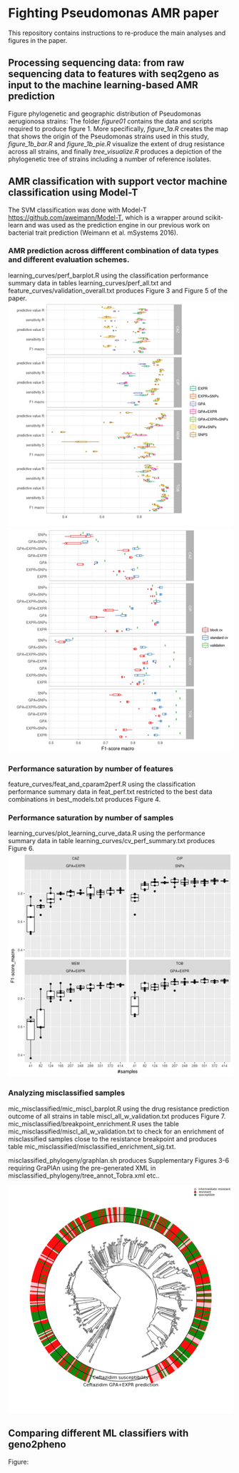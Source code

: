# Fighting Pseudomonas AMR paper 
This repository contains instructions to re-produce the main analyses and figures in the paper.
## Processing sequencing data: from raw sequencing data to features with seq2geno as input to the machine learning-based AMR prediction 
Figure phylogenetic and geographic distribution of Pseudomonas aerugionosa strains:
The folder *figure01* contains the data and scripts required to produce figure 1. More specifically, *figure_1a.R* creates the map that shows the origin of the Pseudomonas strains used in this study, *figure_1b_bar.R* and *figure_1b_pie.R* visualize the extent of drug resistance across all strains, and finally *tree_visualize.R* produces a depiction of the phylogenetic tree of strains including a number of reference isolates.  
## AMR classification with support vector machine classification using Model-T
The SVM classification was done with Model-T https://github.com/aweimann/Model-T, which is a wrapper around scikit-learn and was used as the prediction engine in our previous work on bacterial trait prediction (Weimann et al. mSystems 2016).
### AMR prediction across diffferent combination of data types and different evaluation schemes.
learning_curves/perf_barplot.R using the classification performance summary data in tables learning_curves/perf_all.txt and feature_curves/validation_overall.txt produces Figure 3 and Figure 5 of the paper.
![alt text](https://raw.githubusercontent.com/hzi-bifo/Fighting_PA_AMR_paper/master/learning_curves/cv_acc_standardcv_barplot_all_measures.png?token=ALaNNaMALZuHdcPUbbZfNchEQltS8zxZks5cmLSuwA%3D%3D)
![alt text](https://raw.githubusercontent.com/hzi-bifo/Fighting_PA_AMR_paper/master/learning_curves/cv_acc_standard_vs_blockcv_boxplot_all.png?token=ALaNNbjSxNNFHVkrCJehVgEJP-N3um-iks5cmLTdwA%3D%3D)
### Performance saturation by number of features
feature_curves/feat_and_cparam2perf.R using the classification performance summary data in feat_perf.txt restricted to the best data combinations in best_models.txt produces Figure 4. 
### Performance saturation by number of samples
learning_curves/plot_learning_curve_data.R using the performance summary data in table learning_curves/cv_perf_summary.txt produces Figure 6.
![alt text](https://raw.githubusercontent.com/hzi-bifo/Fighting_PA_AMR_paper/master/learning_curves/learning_curve_selected.png?token=ALaNNYCIb0a2kk64BgMrz0sc2DcH0CgGks5cmLRhwA%3D%3D)
### Analyzing misclassified samples
mic_misclassified/mic_miscl_barplot.R using the drug resistance prediction outcome of all strains in table miscl_all_w_validation.txt produces Figure 7. 
mic_misclassified/breakpoint_enrichment.R uses the table mic_misclassified/miscl_all_w_validation.txt to check for an enrichment of misclassified samples close to the resistance breakpoint and produces table mic_misclassified/misclassified_enrichment_sig.txt. 

misclassified_phylogeny/graphlan.sh produces Supplementary Figures 3-6 requiring GraPlAn using the pre-generated XML in misclassified_phylogeny/tree_annot_Tobra.xml etc..

![alt text](https://raw.githubusercontent.com/hzi-bifo/Fighting_PA_AMR_paper/master/misclassified_phylogeny/tree_cefta.png?token=ALaNNU2IVQ_kAx8ScAlPS-wl4KoI_0Thks5cmLU6wA%3D%3D)

## Comparing different ML classifiers with geno2pheno 
Figure:
